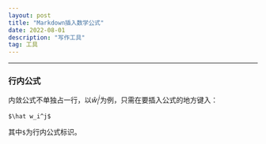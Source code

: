 ```yaml
---
layout: post	
title: "Markdown插入数学公式"	
date: 2022-08-01	
description: "写作工具"	
tag: 工具	
---
```


---

### 行内公式

内敛公式不单独占一行，以$\hat w_i^j$为例，只需在要插入公式的地方键入：
```
$\hat w_i^j$
```
其中`$`为行内公式标识。
